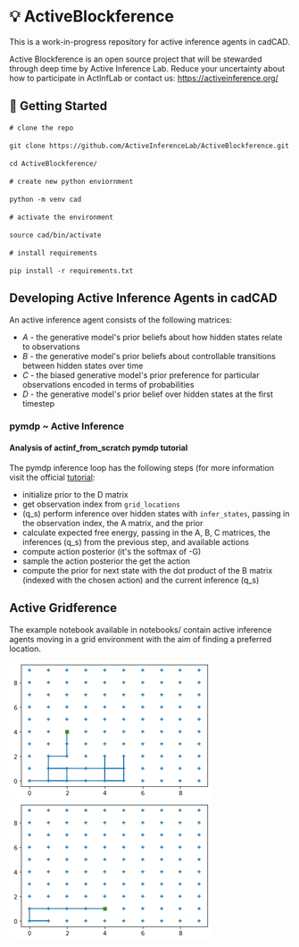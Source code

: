 # 💡 ActiveBlockference

This is a work-in-progress repository for active inference agents in cadCAD.

Active Blockference is an open source project that will be stewarded through deep time by Active Inference Lab.
Reduce your uncertainty about how to participate in ActInfLab or contact us: https://activeinference.org/ 

## 🚧 Getting Started

```
# clone the repo

git clone https://github.com/ActiveInferenceLab/ActiveBlockference.git

cd ActiveBlockference/

# create new python enviornment

python -m venv cad

# activate the environment

source cad/bin/activate

# install requirements

pip install -r requirements.txt
```


## Developing Active Inference Agents in cadCAD

An active inference agent consists of the following matrices:
- $A$ - the generative model's prior beliefs about how hidden states relate to observations
- $B$ - the generative model's prior beliefs about controllable transitions between hidden states over time
- $C$ - the biased generative model's prior preference for particular observations encoded in terms of probabilities
- $D$ - the generative model's prior belief over hidden states at the first timestep

### pymdp ~ Active Inference
#### Analysis of actinf_from_scratch pymdp tutorial

The pymdp inference loop has the following steps (for more information visit the official [tutorial](https://pymdp-rtd.readthedocs.io/en/latest/notebooks/active_inference_from_scratch.html):
- initialize prior to the D matrix
- get observation index from `grid_locations`
- (q_s) perform inference over hidden states with `infer_states`, passing in the observation index, the A matrix, and the prior
- calculate expected free energy, passing in the A, B, C matrices, the inferences (q_s) from the previous step, and available actions
- compute action posterior (it's the softmax of -G)
- sample the action posterior the get the action
- compute the prior for next state with the dot product of the B matrix (indexed with the chosen action) and the current inference (q_s)

## Active Gridference

The example notebook available in notebooks/ contain active inference agents moving in a grid environment with the aim of finding a preferred location.

![](agent0.png) ![](agent_1.png)
